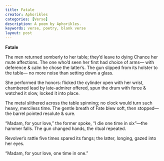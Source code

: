 ```yaml
---
title: Fatale
creator: Aphorikles
categories: [Verse]
description: A poem by Aphorikles.
keywords: verse, poetry, blank verse
layout: post
---
```




**Fatale**

The men returned somberly to her table;
they’d leave to dying Chance her mute affections.
The one who’d seen her first had choice of arms—
with deference & calm he chose the latter’s.
The gun slipped from its holster to the table—
no more noise than setting down a glass.

She performed the honors:
flicked the cylinder open with her wrist,
chambered lead by late-admirer offered,
spun the drum with force & watched it slow,
locked it into place.

The metal slithered across the table spinning;
no clock would turn such heavy, merciless time.
The gentle breath of Fate blew soft, then stopped—
the barrel pointed resolute & sure.

“Madam, for your love,” the former spoke,
“I die one time in six”—the hammer falls.
The gun changed hands, the ritual repeated.

Revolver’s rattle five times spared its fangs;
the latter, longing, gazed into her eyes.

“Madam, for your love, one time in one.”
